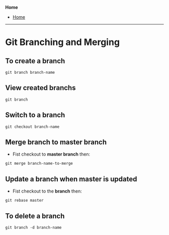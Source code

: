 **Home**
- [Home](../index.md)
---

# Git Branching and Merging

## To create a **branch**
```console
git branch branch-name
```

## View created **branchs**
```console
git branch
```

## Switch to a **branch**
```console
git checkout branch-name
```

## Merge **branch** to **master branch**
- Fist checkout to **master branch** then:
```console
git merge branch-name-to-merge
```

## Update a branch when **master** is updated
- Fist checkout to the **branch** then:
```console
git rebase master
```

## To delete a branch
```console
git branch -d branch-name
```